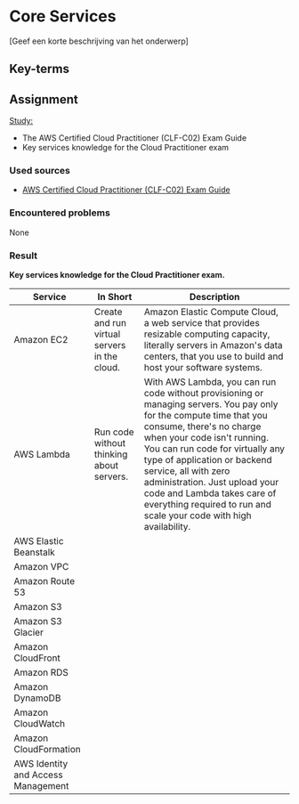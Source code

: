 # Core Services
[Geef een korte beschrijving van het onderwerp]

## Key-terms

## Assignment

<ins>Study:</ins>

- The AWS Certified Cloud Practitioner (CLF-C02) Exam Guide
- Key services knowledge for the Cloud Practitioner exam

### Used sources
- [AWS Certified Cloud Practitioner (CLF-C02) Exam Guide](https://d1.awsstatic.com/training-and-certification/docs-cloud-practitioner/AWS-Certified-Cloud-Practitioner_Exam-Guide.pdf)

### Encountered problems
None

### Result

**Key services knowledge for the Cloud Practitioner exam.**  

| Service | In Short | Description |
|---|---|---|
| Amazon EC2 | Create and run virtual servers in the cloud. | Amazon Elastic Compute Cloud, a web service that provides resizable computing capacity, literally servers in Amazon's data centers, that you use to build and host your software systems. |
| AWS Lambda | Run code without thinking about servers. | With AWS Lambda, you can run code without provisioning or managing servers. You pay only for the compute time that you consume, there's no charge when your code isn't running. You can run code for virtually any type of application or backend service, all with zero administration. Just upload your code and Lambda takes care of everything required to run and scale your code with high availability. |
| AWS Elastic Beanstalk |  |  |
| Amazon VPC |  |  |
| Amazon Route 53 |  |  |
| Amazon S3 |  |  |
| Amazon S3 Glacier |  |  |
| Amazon CloudFront |  |  |
| Amazon RDS |  |  |
| Amazon DynamoDB |  |  |
| Amazon CloudWatch |  |  |
| Amazon CloudFormation |  |  |
| AWS Identity and Access Management |  |  |